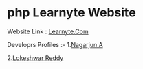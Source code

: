 # php Learnyte Website

Website Link : [Learnyte.Com](https://www.learnyte.com)

Developrs Profiles :-
1.[Nagarjun A](https://www.linkedin.com/in/nagarjun-avala/)

2.[Lokeshwar Reddy](https://www.linkedin.com/in/lokeshwarreddy/)

